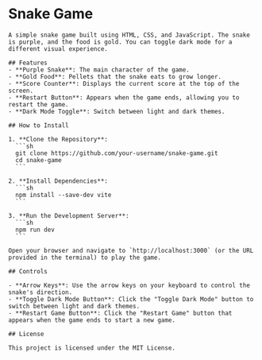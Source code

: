# Snake Game

    A simple snake game built using HTML, CSS, and JavaScript. The snake is purple, and the food is gold. You can toggle dark mode for a different visual experience.

    ## Features
    - **Purple Snake**: The main character of the game.
    - **Gold Food**: Pellets that the snake eats to grow longer.
    - **Score Counter**: Displays the current score at the top of the screen.
    - **Restart Button**: Appears when the game ends, allowing you to restart the game.
    - **Dark Mode Toggle**: Switch between light and dark themes.

    ## How to Install

    1. **Clone the Repository**:
      ```sh
      git clone https://github.com/your-username/snake-game.git
      cd snake-game
      ```

    2. **Install Dependencies**:
      ```sh
      npm install --save-dev vite
      ```

    3. **Run the Development Server**:
      ```sh
      npm run dev
      ```

    Open your browser and navigate to `http://localhost:3000` (or the URL provided in the terminal) to play the game.

    ## Controls

    - **Arrow Keys**: Use the arrow keys on your keyboard to control the snake's direction.
    - **Toggle Dark Mode Button**: Click the "Toggle Dark Mode" button to switch between light and dark themes.
    - **Restart Game Button**: Click the "Restart Game" button that appears when the game ends to start a new game.

    ## License

    This project is licensed under the MIT License.
